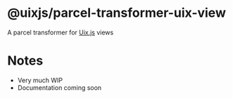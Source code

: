 # @uixjs/parcel-transformer-uix-view

A parcel transformer for [Uix.js](https://github.com/spasimir21/uixjs) views

# Notes

- Very much WIP
- Documentation coming soon
